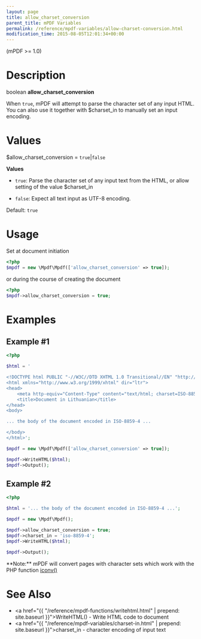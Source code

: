 ```yaml
---
layout: page
title: allow_charset_conversion
parent_title: mPDF Variables
permalink: /reference/mpdf-variables/allow-charset-conversion.html
modification_time: 2015-08-05T12:01:34+00:00
---
```


(mPDF >= 1.0)

# Description

boolean **allow_charset_conversion**

When `true`, mPDF will attempt to parse the character set of any input HTML. You can also
use it together with <span class="parameter">$charset_in</span> to manually set an input encoding.

# Values

<span class="parameter">$allow_charset_conversion</span> = `true`\|`false`

**Values**

* `true`: Parse the character set of any input
  text from the HTML, or allow setting of the value <span class="parameter">$charset_in</span>

* `false`: Expect all text input as UTF-8 encoding.

Default: `true`


# Usage

Set at document initiation
```php
<?php
$mpdf = new \Mpdf\Mpdf(['allow_charset_conversion' => true]);

```

or during the course of creating the document

```php
<?php
$mpdf->allow_charset_conversion = true;

```

# Examples

## Example #1

```php
<?php

$html = '

<!DOCTYPE html PUBLIC "-//W3C//DTD XHTML 1.0 Transitional//EN" "http://www.w3.org/TR/xhtml1/DTD/xhtml1-transitional.dtd">
<html xmlns="http://www.w3.org/1999/xhtml" dir="ltr">
<head>
    <meta http-equiv="Content-Type" content="text/html; charset=ISO-8859-4" />
    <title>Document in Lithuanian</title>
</head>
<body>

... the body of the document encoded in ISO-8859-4 ...

</body>
</html>';

$mpdf = new \Mpdf\Mpdf(['allow_charset_conversion' => true]);

$mpdf->WriteHTML($html);
$mpdf->Output();

```

## Example #2

```php
<?php

$html = '... the body of the document encoded in ISO-8859-4 ...';

$mpdf = new \Mpdf\Mpdf();

$mpdf->allow_charset_conversion = true;
$mpdf->charset_in = 'iso-8859-4';
$mpdf->WriteHTML($html);

$mpdf->Output();

```

<div class="alert alert-info" role="alert" markdown="1">
  **Note:** mPDF will convert pages with character sets which work with the PHP function
  <a href="{{ "/reference/codepages-glyphs/iconv.html" | prepend: site.baseurl }}">iconv()</a>
</div>

# See Also

- <a href="{{ "/reference/mpdf-functions/writehtml.html" | prepend: site.baseurl }}">WriteHTML()</a> - Write HTML code to document
- <a href="{{ "/reference/mpdf-variables/charset-in.html" | prepend: site.baseurl }}">charset_in</a> - character encoding of input text

